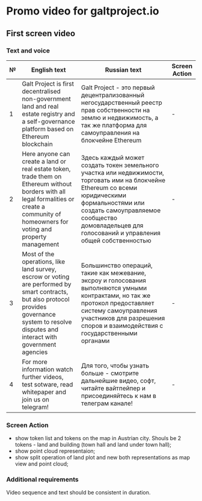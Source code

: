 # Promo video for galtproject.io 

## First screen video

### Text and voice
|№|English text|Russian text|Screen Action|
|------|-------|----------|-------|
|1|Galt Project is first decentralised non-government land and real estate registry and a self-governance platform based on Ethereum blockchain|Galt Project - это первый децентрализованный негосударственный реестр прав собственности на землю и недвижимость, а так же платформа для самоуправления на блокчейне Ethereum |-|
|2|Here anyone can create a land or real estate token, trade them on Ethereum without borders with all legal formalities or create a community of homeowners for voting and property management |Здесь каждый может создать токен земельного участка или недвижимости, торговать ими на блокчейне Ethereum со всеми юридическими формальностями или создать самоуправляемое сообщество домовладельцев для голосований и управления общей собственностью |-|
|3|Most of the operations, like land survey, escrow or voting are performed by smart contracts, but also protocol provides governance system to resolve disputes and interact with government agencies |Большинство операций, такие как межевание, эксроу и голосования выполняются умными контрактами, но так же протокол предоставляет систему самоуправления участников для разрешения споров и взаимодействия с государственными органами |-|
|4| For more information watch further videos, test sotware, read whitepaper and join us on telegram!  | Для того, чтобы узнать больше - смотрите дальнейшие видео, софт, читайте вайтпейпер и присоединяйтесь к нам в телеграм канале! |-|


### Screen Action
- show token list and tokens on the map in Austrian city. Shouls be 2 tokens - land and building (town hall and land under town hall);
- show point cloud representaion;
- show split operation of land plot and new both representations as map view and point cloud;

### Additional requirements
Video sequence and text should be consistent in duration.
